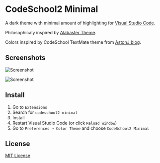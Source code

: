 # CodeSchool2 Minimal 

A dark theme with minimal amount of highlighting for [Visual Studio Code](http://code.visualstudio.com).

Philosophicaly inspired by [Alabaster Theme](https://marketplace.visualstudio.com/items?itemName=tonsky.theme-alabaster).

Colors inspired by CodeSchool TextMate theme from [AstonJ blog](http://astonj.com/tech/rails-textmate-themes/).

## Screenshots 

![Screenshot](https://raw.githubusercontent.com/bernik/vscode-theme-codeschool2-minimal/master/images/screenshot-clj.png)

![Screenshot](https://raw.githubusercontent.com/bernik/vscode-theme-codeschool2-minimal/master/images/screenshot-php.png)

## Install

1. Go to `Extensions`
2. Search for `codeschool2 minimal`
3. Install
4. Restart Visual Studio Code (or click `Reload window`)
5. Go to `Preferences → Color Theme` and choose `CodeSchool2 Minimal`

## License

[MIT License](https://github.com/bernik/vscode-theme-codeschool2-minimal/blob/master/LICENSE)